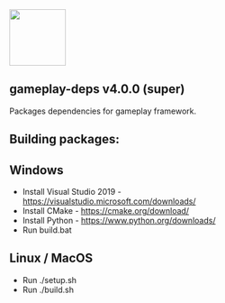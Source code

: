 <img src="https://raw.githubusercontent.com/gameplay3d/GamePlay/master/gameplay/res/icon.png" width=100/>

## gameplay-deps v4.0.0 (super)

Packages dependencies for gameplay framework. 

## Building packages:

Windows
-------
- Install Visual Studio 2019 - https://visualstudio.microsoft.com/downloads/
- Install CMake - https://cmake.org/download/
- Install Python - https://www.python.org/downloads/
- Run build.bat

Linux / MacOS
-------------
- Run ./setup.sh
- Run ./build.sh
